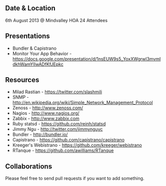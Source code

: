 Date & Location
---------------
6th August 2013 @ Mindvalley HOA
24 Attendees

Presentations
-------------
- Bundler & Capistrano
- Monitor Your App Behavior - https://docs.google.com/presentation/d/1nsEUW9s5_YoxXWgrwl3mvmIdkhWamYlIwADfKfJEpkc


Resources
---------
- Milad Rastian - https://twitter.com/slashmili
- SNMP - http://en.wikipedia.org/wiki/Simple_Network_Management_Protocol
- Zenoss - http://www.zenoss.com/
- Nagios - http://www.nagios.org/
- Zabbix - http://www.zabbix.com
- Ruby statsd - https://github.com/reinh/statsd
- Jimmy Ngu - http://twitter.com/jimmynguyc
- Bundler - http://bundler.io/
- Capistrano - https://github.com/capistrano/capistrano
- Kreeger's Webistrano - https://github.com/kreeger/webistrano
- RTanque - https://github.com/awilliams/RTanque


Collaborations
--------------
Please feel free to send pull requests if you want to add something.
